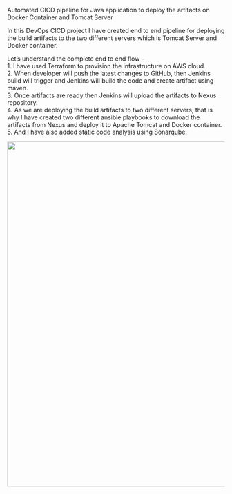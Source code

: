 <p class="has-line-data" data-line-start="0" data-line-end="1">
Automated CICD pipeline for Java application to deploy the artifacts on Docker Container and Tomcat Server</p>
<p class="has-line-data" data-line-start="2" data-line-end="3">In this DevOps CICD project I have created end to end pipeline for deploying the build artifacts to the two different servers which is Tomcat Server and Docker container.</p>
<p class="has-line-data" data-line-start="4" data-line-end="10">Let’s understand the complete end to end flow -<br>
1. I have used Terraform to provision the infrastructure on AWS cloud.<br>
2. When developer will push the latest changes to GitHub, then Jenkins build will trigger and Jenkins will build the code and create artifact using maven.<br>
3. Once artifacts are ready then Jenkins will upload the artifacts to Nexus repository.<br>
4. As we are deploying the build artifacts to two different servers, that is why I have created two different ansible playbooks to download the artifacts from Nexus and deploy it to Apache Tomcat and Docker container.<br>
5. And I have also added static code analysis using Sonarqube.</p>
<img width="800" src="https://user-images.githubusercontent.com/123365436/216541124-22db2972-f2a2-47dd-b075-e2b5fa25f914.PNG">
